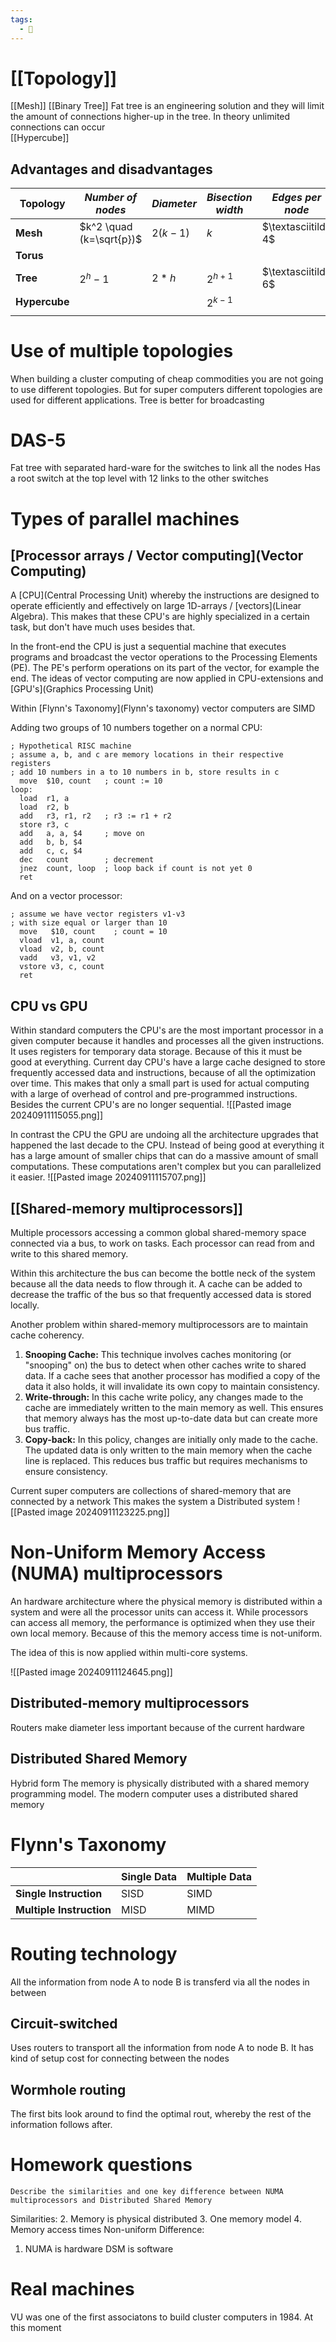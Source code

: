 ```yaml
---
tags:
  - 💾
---
```


# [[Topology]]
[[Mesh]]
[[Binary Tree]]
Fat tree is an engineering solution and they will limit the amount of connections higher-up in the tree. In theory unlimited connections can occur  
[[Hypercube]]

## Advantages and disadvantages

| Topology      | *Number of nodes*        | *Diameter* | *Bisection* *width* | *Edges per node*    | *Implementation* |
| ------------- | ------------------------ | ---------- | ------------------- | ------------------- | ---------------- |
| **Mesh**      | $k^2 \quad (k=\sqrt{p})$ | $2(k-1)$   | $k$                 | $\textasciitilde 4$ |                  |
| **Torus**     |                          |            |                     |                     |                  |
| **Tree**      | $2^{h} -1$               | $2*h$      | $2^{h+1}$           | $\textasciitilde 6$ |                  |
| **Hypercube** |                          |            | $2^{k-1}$           |                     |                  |
|               |                          |            |                     |                     |                  |

# Use of multiple topologies
When building a cluster computing of cheap commodities you are not going to use different topologies. But for super computers different topologies are used for different applications. 
Tree is better for broadcasting

# DAS-5
Fat tree with separated hard-ware for the switches to link all the nodes
Has a root switch at the top level with 12 links to the other switches

# Types of parallel machines
## [Processor arrays / Vector computing](Vector Computing)
A [CPU](Central Processing Unit) whereby the instructions are designed to operate efficiently and effectively on large 1D-arrays / [vectors](Linear Algebra). This makes that these CPU's are highly specialized in a certain task, but don't have much uses besides that.

In the front-end the CPU is just a sequential machine that executes programs and broadcast the vector operations to the Processing Elements (PE).
The PE's perform operations on its part of the vector, for example the end.
The ideas of vector computing are now applied in CPU-extensions and [GPU's](Graphics Processing Unit)

Within [Flynn's Taxonomy](Flynn's taxonomy) vector computers are SIMD

Adding two groups of 10 numbers together on a normal CPU:
```armasm
; Hypothetical RISC machine
; assume a, b, and c are memory locations in their respective registers
; add 10 numbers in a to 10 numbers in b, store results in c
  move  $10, count   ; count := 10
loop:
  load  r1, a
  load  r2, b
  add   r3, r1, r2   ; r3 := r1 + r2
  store r3, c
  add   a, a, $4     ; move on
  add   b, b, $4
  add   c, c, $4
  dec   count        ; decrement
  jnez  count, loop  ; loop back if count is not yet 0
  ret
```
And on a vector processor:
```armasm
; assume we have vector registers v1-v3
; with size equal or larger than 10
  move   $10, count    ; count = 10
  vload  v1, a, count
  vload  v2, b, count
  vadd   v3, v1, v2
  vstore v3, c, count
  ret
```
## CPU vs GPU
Within standard computers the CPU's are the most important processor in a given computer because it handles and processes all the given instructions. It uses registers for temporary data storage. Because of this it must be good at everything.
Current day CPU's have a large cache designed to store frequently accessed data and instructions, because of all the optimization over time. This makes that only a small part is used for actual computing with a large of overhead of control and pre-programmed instructions. Besides the current CPU's are no longer sequential.
![[Pasted image 20240911115055.png]]

In contrast the CPU the GPU are undoing all the architecture upgrades that happened the last decade to the CPU. Instead of being good at everything it has a large amount of smaller chips that can do a massive amount of small computations. These computations aren't complex but you can parallelized it easier. 
![[Pasted image 20240911115707.png]]
## [[Shared-memory multiprocessors]]
Multiple processors accessing a common global shared-memory space connected via a bus, to work on tasks. Each processor can read from and write to this shared memory.

Within this architecture the bus can become the bottle neck of the system because all the data needs to flow through it.  A cache can be added to decrease the traffic of the bus so that frequently accessed data is stored locally.

Another problem within shared-memory multiprocessors are to maintain cache coherency.
1. **Snooping Cache:**  This technique involves caches monitoring (or "snooping" on) the bus to detect when other caches write to shared data. If a cache sees that another processor has modified a copy of the data it also holds, it will invalidate its own copy to maintain consistency.
2. **Write-through:** In this cache write policy, any changes made to the cache are immediately written to the main memory as well. This ensures that memory always has the most up-to-date data but can create more bus traffic.
3. **Copy-back:** In this policy, changes are initially only made to the cache. The updated data is only written to the main memory when the cache line is replaced. This reduces bus traffic but requires mechanisms to ensure consistency.

Current super computers are collections of shared-memory that are connected by a network
This makes the system a Distributed system
![[Pasted image 20240911123225.png]]

# Non-Uniform Memory Access (NUMA) multiprocessors
An hardware architecture where the physical memory is distributed within a system and were all the processor units can access it. While processors can access all memory, the performance is optimized when they use their own local memory. Because of this the memory access time is not-uniform.

The idea of this is now applied within multi-core systems.

![[Pasted image 20240911124645.png]]
## Distributed-memory multiprocessors
Routers make diameter less important because of the current hardware

## Distributed Shared Memory
Hybrid form
The memory is physically distributed with a shared memory programming model.
The modern computer uses a distributed shared memory

# Flynn's Taxonomy

|                          | Single Data | Multiple Data |
| ------------------------ | ----------- | ------------- |
| **Single Instruction**   | SISD        | SIMD          |
| **Multiple Instruction** | MISD        | MIMD          |

# Routing technology
All the information from node A to node B is transferd via all the nodes in between
## Circuit-switched
Uses routers to transport all the information from node A to node B.
It has  kind of setup cost for connecting between the nodes

## Wormhole routing
The first bits look around to find the optimal rout, whereby the rest of the information follows after. 

# Homework questions
```
Describe the similarities and one key difference between NUMA multiprocessors and Distributed Shared Memory
```
Similarities:
2. Memory is physical distributed
3. One memory model
4. Memory access times Non-uniform
Difference:
1. NUMA is hardware DSM is software

# Real machines
VU was one of the first associatons to build cluster computers in 1984. At this moment